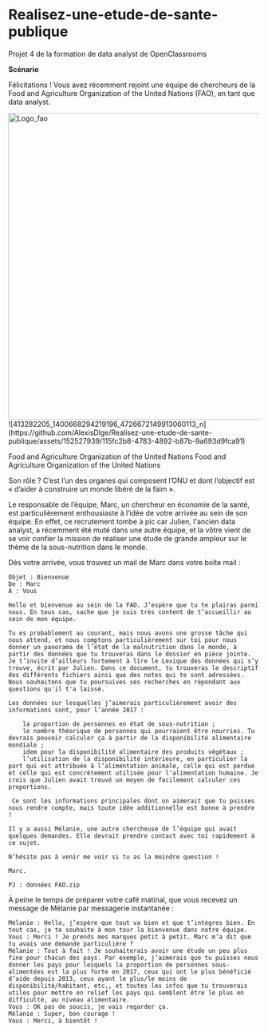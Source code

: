 # Realisez-une-etude-de-sante-publique
Projet 4 de la formation de data analyst de OpenClassrooms

**Scénario**


Félicitations ! Vous avez récemment rejoint une équipe de chercheurs de la Food and Agriculture Organization of the United Nations (FAO), en tant que data analyst.

<img width="614" alt="Logo_fao" src="https://github.com/AlexisDlge/R-alisez-une-tude-de-sant-publique/assets/152527939/9b4702f5-f23e-4a7b-bb5b-2f62861c024c">
![413282205_1400668294219196_4726672149913060113_n](https://github.com/AlexisDlge/Realisez-une-etude-de-sante-publique/assets/152527939/115fc2b8-4783-4892-b87b-9a693d9fca91)


Food and Agriculture Organization of the United Nations Food and Agriculture Organization of the United Nations

Son rôle ? C’est l’un des organes qui composent l’ONU et dont l’objectif est « d’aider à construire un monde libéré de la faim ». 

Le responsable de l’équipe, Marc, un chercheur en économie de la santé, est particulièrement enthousiaste à l’idée de votre arrivée au sein de son équipe. En effet, ce recrutement tombe à pic car Julien, l'ancien data analyst, a récemment été muté dans une autre équipe, et la vôtre vient de se voir confier la mission de réaliser une étude de grande ampleur sur le thème de la sous-nutrition dans le monde.

Dès votre arrivée, vous trouvez un mail de Marc dans votre boîte mail :



    Objet : Bienvenue
    De : Marc
    À : Vous

    Hello et bienvenue au sein de la FAO. J’espère que tu te plairas parmi nous. En tous cas, sache que je suis très content de t’accueillir au sein de mon équipe.

    Tu es probablement au courant, mais nous avons une grosse tâche qui nous attend, et nous comptons particulièrement sur toi pour nous donner un panorama de l’état de la malnutrition dans le monde, à partir des données que tu trouveras dans le dossier en pièce jointe. Je t’invite d’ailleurs fortement à lire le Lexique des données qui s’y trouve, écrit par Julien. Dans ce document, tu trouveras le descriptif des différents fichiers ainsi que des notes qui te sont adressées. Nous souhaitons que tu poursuives ses recherches en répondant aux questions qu'il t'a laissé.

    Les données sur lesquelles j’aimerais particulièrement avoir des informations sont, pour l’année 2017 :

        la proportion de personnes en état de sous-nutrition ;
        le nombre théorique de personnes qui pourraient être nourries. Tu devrais pouvoir calculer ça à partir de la disponibilité alimentaire mondiale ;
        idem pour la disponibilité alimentaire des produits végétaux ;
        l’utilisation de la disponibilité intérieure, en particulier la part qui est attribuée à l’alimentation animale, celle qui est perdue et celle qui est concrètement utilisée pour l'alimentation humaine. Je crois que Julien avait trouvé un moyen de facilement calculer ces proportions.

     Ce sont les informations principales dont on aimerait que tu puisses nous rendre compte, mais toute idée additionnelle est bonne à prendre ! 

    Il y a aussi Mélanie, une autre chercheuse de l’équipe qui avait quelques demandes. Elle devrait prendre contact avec toi rapidement à ce sujet.

    N’hésite pas à venir me voir si tu as la moindre question !

    Marc.

    PJ : données FAO.zip 


À peine le temps de préparer votre café matinal, que vous recevez un message de Mélanie par messagerie instantanée :

```Mélanie : Hello, j’espère que tout va bien et que t’intègres bien. En tout cas, je te souhaite à mon tour la bienvenue dans notre équipe.```  \
```Vous : Merci ! Je prends mes marques petit à petit. Marc m’a dit que tu avais une demande particulière ?```  \
```Mélanie : Tout à fait ! Je souhaiterais avoir une étude un peu plus fine pour chacun des pays. Par exemple, j’aimerais que tu puisses nous donner les pays pour lesquels la proportion de personnes sous-alimentées est la plus forte en 2017, ceux qui ont le plus bénéficié d’aide depuis 2013, ceux ayant le plus/le moins de disponibilité/habitant, etc., et toutes les infos que tu trouverais utiles pour mettre en relief les pays qui semblent être le plus en difficulté, au niveau alimentaire.```  \
```Vous : OK pas de soucis, je vais regarder ça.```  \
```Mélanie : Super, bon courage !```  \
```Vous : Merci, à bientôt !```
